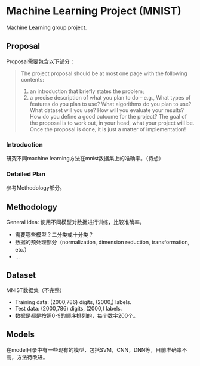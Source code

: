 # Machine Learning Project (MNIST)
Machine Learning group project.

## Proposal
Proposal需要包含以下部分：
> The project proposal should be at most one page with the following contents: 
> 1) an introduction that briefly states the problem; 
> 2) a precise description of what you plan to do – e.g., What types of features do you plan to use? What algorithms do you plan to use? What dataset will you use? How will you evaluate your results? How do you define a good outcome for the project? 
> The goal of the proposal is to work out, in your head, what your project will be. Once the proposal is done, it is just a matter of implementation!

### Introduction
研究不同machine learning方法在mnist数据集上的准确率。（待想）

### Detailed Plan
参考Methodology部分。



## Methodology
General idea: 使用不同模型对数据进行训练，比较准确率。
* 需要哪些模型？二分类或十分类？
* 数据的预处理部分（normalization, dimension reduction, transformation, etc.）
* ...

## Dataset
MNIST数据集（不完整）
* Training data: (2000,786) digits, (2000,) labels.
* Test data: (2000,786) digits, (2000,) labels.
* 数据是都是按照0-9的顺序排列的，每个数字200个。

## Models
在model目录中有一些现有的模型，包括SVM，CNN，DNN等，目前准确率不高，方法待改进。




